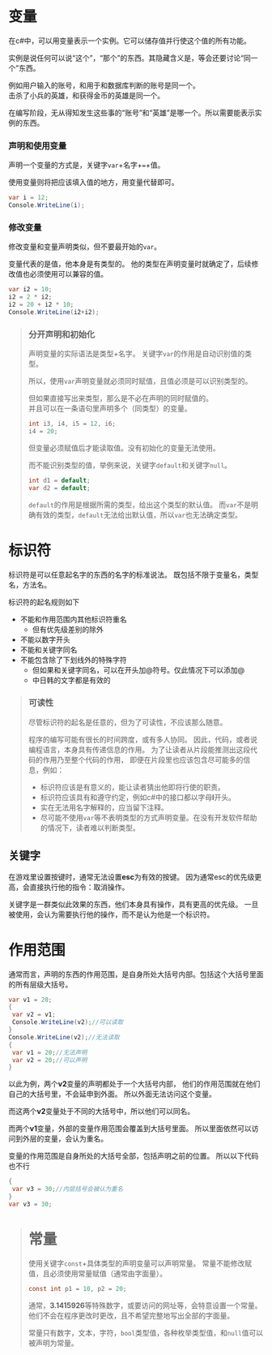 ﻿# 变量

在c#中，可以用变量表示一个实例。它可以储存值并行使这个值的所有功能。

实例是说任何可以说“这个”，“那个”的东西。其隐藏含义是，等会还要讨论“同一个”东西。

例如用户输入的账号，和用于和数据库判断的账号是同一个。\
击杀了小兵的英雄，和获得金币的英雄是同一个。

在编写阶段，无从得知发生这些事的“账号”和“英雄”是哪一个。所以需要能表示实例的东西。

### 声明和使用变量

声明一个变量的方式是，关键字`var`+名字+`=`+值。

使用变量则将把应该填入值的地方，用变量代替即可。

```csharp
var i = 12;
Console.WriteLine(i);
```

### 修改变量

修改变量和变量声明类似，但不要最开始的`var`。

变量代表的是值，他本身是有类型的。
他的类型在声明变量时就确定了，后续修改值也必须使用可以兼容的值。

```csharp
var i2 = 10;
i2 = 2 * i2;
i2 = 20 + i2 * 10;
Console.WriteLine(i2+i2);
```

>### 分开声明和初始化
>
>声明变量的实际语法是类型+名字。
关键字`var`的作用是自动识别值的类型。
>
>所以，使用`var`声明变量就必须同时赋值，且值必须是可以识别类型的。
>
>但如果直接写出来类型，那么是不必在声明的同时赋值的。\
>并且可以在一条语句里声明多个（同类型）的变量。
>
>```csharp
>int i3, i4, i5 = 12, i6;
>i4 = 20;
>```
>
>但变量必须赋值后才能读取值。没有初始化的变量无法使用。
>
>而不能识别类型的值，举例来说，关键字`default`和关键字`null`。
>
>```csharp
>int d1 = default;
>var d2 = default;
>```
>
>`default`的作用是根据所需的类型，给出这个类型的默认值。
>而`var`不是明确有效的类型，`default`无法给出默认值，所以`var`也无法确定类型。

# 标识符

标识符是可以任意起名字的东西的名字的标准说法。
既包括不限于变量名，类型名，方法名。

标识符的起名规则如下

- 不能和作用范围内其他标识符重名
  - 但有优先级差别的除外
- 不能以数字开头
- 不能和关键字同名
- 不能包含除了下划线外的特殊字符
  - 但如果和关键字同名，可以在开头加@符号。仅此情况下可以添加@
  - 中日韩的文字都是有效的

>### 可读性
>
>尽管标识符的起名是任意的，但为了可读性，不应该那么随意。
>
>程序的编写可能有很长的时间跨度，或有多人协同。
>因此，代码，或者说编程语言，本身具有传递信息的作用。
>为了让读者从片段能推测出这段代码的作用乃至整个代码的作用，
>即便在片段里也应该包含尽可能多的信息，例如：
>
>- 标识符应该是有意义的，能让读者猜出他即将行使的职责。
>- 标识符应该具有和遵守约定，例如c#中的接口都以字母**I**开头。
>- 实在无法用名字解释的，应当留下注释。
>- 尽可能不使用`var`等不表明类型的方式声明变量。在没有开发软件帮助的情况下，读者难以判断类型。

## 关键字

在游戏里设置按键时，通常无法设置**esc**为有效的按键。
因为通常esc的优先级更高，会直接执行他的指令：取消操作。

关键字是一群类似此效果的东西，他们本身具有操作，具有更高的优先级。
一旦被使用，会认为需要执行他的操作，而不是认为他是一个标识符。

# 作用范围

通常而言，声明的东西的作用范围，是自身所处大括号内部。包括这个大括号里面的所有层级大括号。

```csharp
var v1 = 20;
{
 var v2 = v1;
 Console.WriteLine(v2);//可以读取
}
Console.WriteLine(v2);//无法读取
{
 var v1 = 20;//无法声明
 var v2 = 20;//可以声明
}
```

以此为例，两个**v2**变量的声明都处于一个大括号内部，
他们的作用范围就在他们自己的大括号里，不会延申到外面。
所以外面无法访问这个变量。

而这两个**v2**变量处于不同的大括号中，所以他们可以同名。

而两个**v1**变量，外部的变量作用范围会覆盖到大括号里面。
所以里面依然可以访问到外层的变量，会认为重名。

变量的作用范围是自身所处的大括号全部，包括声明之前的位置。
所以以下代码也不行

```csharp
{
 var v3 = 30;//内层括号会被认为重名
}
var v3 = 30;
```

># 常量
>
>使用关键字`const`+具体类型的声明变量可以声明常量。
常量不能修改赋值，且必须使用常量赋值（通常由字面量）。
>
>```csharp
>const int p1 = 10, p2 = 20;
>```
>
>通常，**3.1415926**等特殊数字，或要访问的网址等，会特意设置一个常量。
>他们不会在程序更改时更改，且不希望完整地写出全部的字面量。
>
>常量只有数字，文本，字符，`bool`类型值，各种枚举类型值，和`null`值可以被声明为常量。
